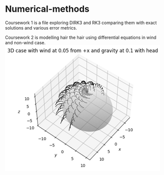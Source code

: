 # Numerical-methods

Coursework 1 is a file exploring DIRK3 and RK3 comparing them with exact solutions and various error metrics.

Coursework 2 is modelling hair the hair using differential equations in wind and non-wind case.
![Example_photo](https://github.com/AShabirG/Numerical-methods/blob/main/hair_in_wind.PNG)
